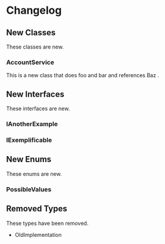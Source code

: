 # Changelog

## New Classes

These classes are new.

### AccountService

This is a new class that does foo and bar and references Baz .

## New Interfaces

These interfaces are new.

### IAnotherExample

### IExemplificable

## New Enums

These enums are new.

### PossibleValues

## Removed Types

These types have been removed.

- OldImplementation